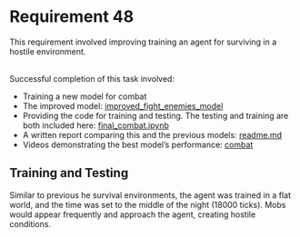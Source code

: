 
<h1>Requirement 48</h1>
This requirement involved improving training an agent for surviving in a hostile environment.
       
  
&nbsp;  
Successful completion of this task involved:
- Training a new model for combat
- The improved model: [improved_fight_enemies_model](https://github.com/lincolnschick/ML4MC/blob/main/docs/reports/requirement-48/improved_fight_enemies_model.pth)
- Providing the code for training and testing. The testing and training are both included here: [final_combat.ipynb](https://github.com/lincolnschick/ML4MC/blob/main/docs/reports/requirement-48/final_combat.ipynb)
- A written report comparing this and the previous models: [readme.md](https://github.com/lincolnschick/ML4MC/blob/main/docs/reports/requirement-48/readme.md)
- Videos demonstrating the best model’s performance: [combat](https://github.com/lincolnschick/ML4MC/blob/main/docs/reports/requirement-48/combat.mp4)


<h2>Training and Testing</h2>
Similar to previous he survival environments, the agent was trained in a flat world, and the time was set to the middle of the night (18000 ticks). Mobs would appear frequently and approach the agent, creating hostile conditions. 
<br/>


